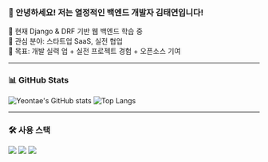 ### 👋 안녕하세요! 저는 열정적인 백엔드 개발자 김태연입니다!

🌱 현재 Django & DRF 기반 웹 백엔드 학습 중  
🚀 관심 분야: 스타트업 SaaS, 실전 협업  
🎯 목표: 개발 실력 업 + 실전 프로젝트 경험 + 오픈소스 기여

---

### 📊 GitHub Stats

![Yeontae's GitHub stats](https://github-readme-stats.vercel.app/api?username=yeontae519&show_icons=true&theme=radical)
![Top Langs](https://github-readme-stats.vercel.app/api/top-langs/?username=yeontae519&layout=compact&theme=radical)

---

### 🛠️ 사용 스택
<img src="https://img.shields.io/badge/Python-3776AB?style=flat&logo=Python&logoColor=white"/> 
<img src="https://img.shields.io/badge/Django-092E20?style=flat&logo=Django&logoColor=white"/> 
<img src="https://img.shields.io/badge/PostgreSQL-4169E1?style=flat&logo=PostgreSQL&logoColor=white"/>
